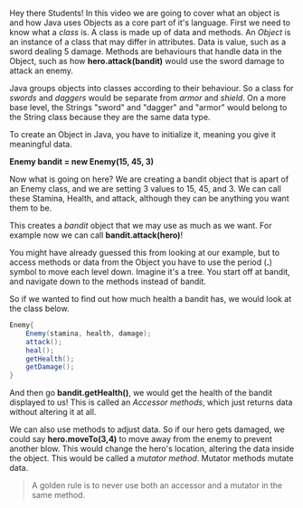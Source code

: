Hey there Students! In this video we are going to cover what an object is and how Java uses Objects as a core part of it's language. First we need to know what a *class* is. A class is made up of data and methods. An *Object* is an instance of a class that may differ in attributes. Data is value, such as a sword dealing 5 damage. Methods are behaviours that handle data in the Object, such as how **hero.attack(bandit)** would use the sword damage to attack an enemy. 


Java groups objects into classes according to their behaviour. So a class for *swords* and *daggers* would be separate from *armor* and *shield*. On a more base level, the Strings "sword" and "dagger" and "armor" would belong to the String class because they are the same data type. 


To create an Object in Java, you have to initialize it, meaning you give it meaningful data. 

**Enemy bandit = new Enemy(15, 45, 3)** 

Now what is going on here? We are creating a bandit object that is apart of an Enemy class, and we are setting 3 values to 15, 45, and 3. We can call these Stamina, Health, and attack, although they can be anything you want them to be.

This creates a *bandit* object that we may use as much as we want. For example now we can call **bandit.attack(hero)**!

You might have already guessed this from looking at our example, but to access methods or data from the Object you have to use the period (**.**) symbol to move each level down. Imagine it's a tree. You start off at bandit, and navigate down to the methods instead of bandit. 

So if we wanted to find out how much health a bandit has, we would look at the class below.
```java
Enemy{
    Enemy(stamina, health, damage);
    attack();
    heal();
    getHealth();
    getDamage();
}
```
And then go **bandit.getHealth()**, we would get the health of the bandit displayed to us! This is called an *Accessor methods*, which just returns data without altering it at all.

We can also use methods to adjust data. So if our hero gets damaged, we could say **hero.moveTo(3,4)** to move away from the enemy to prevent another blow. This would change the hero's location, altering the data inside the object. This would be called a *mutator method*. Mutator methods mutate data. 

>A golden rule is to never use both an accessor and a mutator in the same method.
